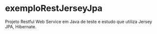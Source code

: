# exemploRestJerseyJpa
Projeto Restful Web Service em Java de teste e estudo que utiliza Jersey JPA, Hibernate.
